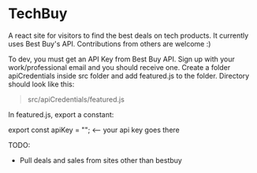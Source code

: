 # TechBuy
A react site for visitors to find the best deals on tech products. It currently uses Best Buy's API. Contributions from others are welcome :)


To dev, you must get an API Key from Best Buy API. Sign up with your work/professional email and you should receive one. Create a folder apiCredentials inside src folder and add featured.js to the folder. Directory should look like this: 

> src/apiCredentials/featured.js 


In featured.js, export a constant: 

export const apiKey = "";   <-- your api key goes there


TODO: 
- Pull deals and sales from sites other than bestbuy

